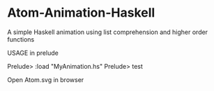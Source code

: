 # Atom-Animation-Haskell
A simple Haskell animation using list comprehension and higher order functions

USAGE in prelude

Prelude> :load "MyAnimation.hs" 
Prelude> test

Open Atom.svg in browser
